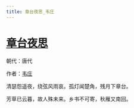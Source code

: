 ```yaml
---
title: 章台夜思_韦庄
---
```


# [章台夜思](http://so.gushiwen.org/view_38252.aspx)

朝代：唐代

作者：[韦庄](http://so.gushiwen.org/author_622.aspx)

清瑟怨遥夜，绕弦风雨哀。孤灯闻楚角，残月下章台。 

芳草已云暮，故人殊未来。乡书不可寄，秋雁又南回。